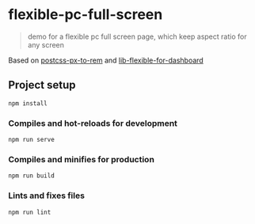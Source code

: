 # flexible-pc-full-screen
> demo for a flexible pc full screen page, which keep aspect ratio for any screen

Based on [postcss-px-to-rem](https://github.com/QuellingBlade/postcss-px-to-rem) and [lib-flexible-for-dashboard](https://github.com/QuellingBlade/lib-flexible-for-dashboard)

## Project setup
```
npm install
```

### Compiles and hot-reloads for development
```
npm run serve
```

### Compiles and minifies for production
```
npm run build
```

### Lints and fixes files
```
npm run lint
```
